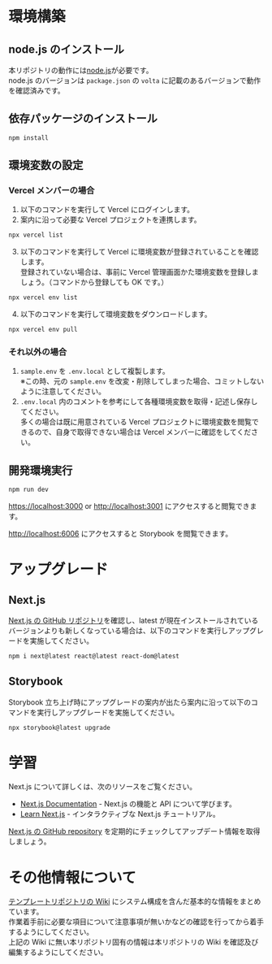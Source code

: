 # 環境構築

## node.js のインストール

本リポジトリの動作には[node.js](https://nodejs.org/)が必要です。  
node.js のバージョンは `package.json` の `volta` に記載のあるバージョンで動作を確認済みです。

## 依存パッケージのインストール

```bash
npm install
```

## 環境変数の設定

### Vercel メンバーの場合

1. 以下のコマンドを実行して Vercel にログインします。
2. 案内に沿って必要な Vercel プロジェクトを連携します。

```bash
npx vercel list
```

3. 以下のコマンドを実行して Vercel に環境変数が登録されていることを確認します。  
   登録されていない場合は、事前に Vercel 管理画面かた環境変数を登録しましょう。（コマンドから登録しても OK です。）

```bash
npx vercel env list
```

4. 以下のコマンドを実行して環境変数をダウンロードします。

```bash
npx vercel env pull
```

### それ以外の場合

1. `sample.env` を `.env.local` として複製します。  
   ※この時、元の `sample.env` を改変・削除してしまった場合、コミットしないように注意してください。
2. `.env.local` 内のコメントを参考にして各種環境変数を取得・記述し保存してください。  
   多くの場合は既に用意されている Vercel プロジェクトに環境変数を閲覧できるので、自身で取得できない場合は Vercel メンバーに確認をしてください。

## 開発環境実行

```bash
npm run dev
```

[https://localhost:3000](https://localhost:3000) or [http://localhost:3001](http://localhost:3001) にアクセスすると閲覧できます。

[http://localhost:6006](http://localhost:6006) にアクセスすると Storybook を閲覧できます。

# アップグレード

## Next.js

[Next.js の GitHub リポジトリ](https://github.com/vercel/next.js/releases)を確認し、latest が現在インストールされているバージョンよりも新しくなっている場合は、以下のコマンドを実行しアップグレードを実施してください。

```bash
npm i next@latest react@latest react-dom@latest
```

## Storybook

Storybook 立ち上げ時にアップグレードの案内が出たら案内に沿って以下のコマンドを実行しアップグレードを実施してください。

```bash
npx storybook@latest upgrade
```

# 学習

Next.js について詳しくは、次のリソースをご覧ください。

- [Next.js Documentation](https://nextjs.org/docs) - Next.js の機能と API について学びます。
- [Learn Next.js](https://nextjs.org/learn) - インタラクティブな Next.js チュートリアル。

[Next.js の GitHub repository](https://github.com/vercel/next.js/) を定期的にチェックしてアップデート情報を取得しましょう。

# その他情報について

[テンプレートリポジトリの Wiki](https://github.com/all-connect-design-engineers/00_INAZUMA-START-NEXT/wiki/) にシステム構成を含んだ基本的な情報をまとめています。  
作業着手前に必要な項目について注意事項が無いかなどの確認を行ってから着手するようにしてください。  
上記の Wiki に無い本リポジトリ固有の情報は本リポジトリの Wiki を確認及び編集するようにしてください。
